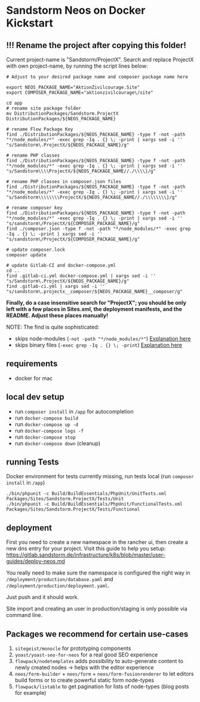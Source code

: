 # Sandstorm Neos on Docker Kickstart

## !!! Rename the project after copying this folder!
Current project-name is "Sandstorm/ProjectX". Search and replace ProjectX with own project-name, by running the script lines below:

```
# Adjust to your desired package name and composer package name here

export NEOS_PACKAGE_NAME="AktionZivilcourage.Site"
export COMPOSER_PACKAGE_NAME="aktionzivilcourage\/site"

cd app
# rename site package folder
mv DistributionPackages/Sandstorm.ProjectX DistributionPackages/${NEOS_PACKAGE_NAME}

# rename Flow Package Key
find ./DistributionPackages/${NEOS_PACKAGE_NAME} -type f -not -path "*/node_modules/*" -exec grep -Iq . {} \; -print | xargs sed -i '' "s/Sandstorm\.ProjectX/${NEOS_PACKAGE_NAME}/g"

# rename PHP classes
find ./DistributionPackages/${NEOS_PACKAGE_NAME} -type f -not -path "*/node_modules/*" -exec grep -Iq . {} \; -print | xargs sed -i '' "s/Sandstorm\\\\ProjectX/${NEOS_PACKAGE_NAME//./\\\\}/g"

# rename PHP classes in composer.json files
find ./DistributionPackages/${NEOS_PACKAGE_NAME} -type f -not -path "*/node_modules/*" -exec grep -Iq . {} \; -print | xargs sed -i '' "s/Sandstorm\\\\\\\\ProjectX/${NEOS_PACKAGE_NAME//./\\\\\\\\}/g"

# rename composer key
find ./DistributionPackages/${NEOS_PACKAGE_NAME} -type f -not -path "*/node_modules/*" -exec grep -Iq . {} \; -print | xargs sed -i '' "s/sandstorm\/ProjectX/${COMPOSER_PACKAGE_NAME}/g"
find ./composer.json -type f -not -path "*/node_modules/*" -exec grep -Iq . {} \; -print | xargs sed -i '' "s/sandstorm\/ProjectX/${COMPOSER_PACKAGE_NAME}/g"

# update composer.lock
composer update

# update Gitlab-CI and docker-compose.yml
cd ..
find .gitlab-ci.yml docker-compose.yml | xargs sed -i '' "s/Sandstorm\.ProjectX/${NEOS_PACKAGE_NAME}/g"
find .gitlab-ci.yml | xargs sed -i '' "s/sandstorm\.projectx__composer/${NEOS_PACKAGE_NAME}__composer/g"
```

**Finally, do a case insensitive search for "ProjectX"; you should be only left with a few places in Sites.xml, the deployment manifests, and the README. Adjust these places manually!**

NOTE: The find is quite sophisticated:
- skips node-modules (`-not -path "*/node_modules/*"`) [Explanation here](https://stackoverflow.com/a/15736463/4921449)
- skips binary files (`-exec grep -Iq . {} \; -print`) [Explanation here](https://stackoverflow.com/a/13659891/4921449)


## requirements
- docker for mac


## local dev setup

- run `composer install` in `/app` for autocompletion
- run `docker-compose build`
- run `docker-compose up -d`
- run `docker-compose logs -f`
- run `docker-compose stop`
- run `docker-compose down` (cleanup)

## running Tests
Docker environment for tests currently missing, run tests local (run `composer install` in `/app`)

```
./bin/phpunit -c Build/BuildEssentials/PhpUnit/UnitTests.xml Packages/Sites/Sandstorm.ProjectX/Tests/Unit
./bin/phpunit -c Build/BuildEssentials/PhpUnit/FunctionalTests.xml Packages/Sites/Sandstorm.ProjectX/Tests/Functional
```

## deployment

First you need to create a new namespace in the rancher ui, then create a new dns entry for your project.
Visit this guide to help you setup: https://gitlab.sandstorm.de/infrastructure/k8s/blob/master/user-guides/deploy-neos.md

You really need to make sure the namespace is configured the right way in `/deployment/production/database.yaml`
and `/deployment/production/deployment.yaml`.

Just push and it should work.

Site import and creating an user in production/staging is only possible via command line.

## Packages we recommend for certain use-cases

1. `sitegeist/monocle` for prototyping components
2. `yoast/yoast-seo-for-neos` for a real good SEO experience 
3. `flowpack/nodetemplates` adds possibility to auto-generate content to newly created nodes -> helps with the editor experience
4. `neos/form-builder` + `neos/form` + `neos/form-fusionrenderer` to let editors build forms or to create powerful static form node-types
5. `flowpack/listable` to get pagination for lists of node-types (blog posts for example)
